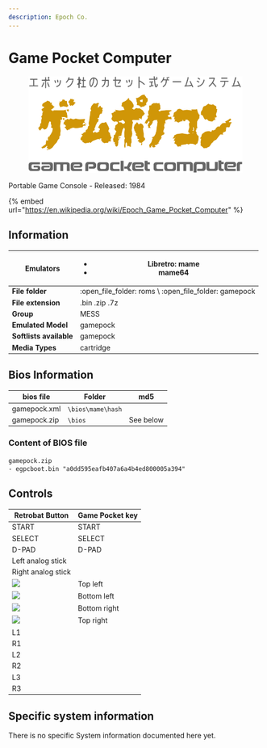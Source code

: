 ```yaml
---
description: Epoch Co.
---
```


# Game Pocket Computer

<figure><img src="https://raw.githubusercontent.com/fabricecaruso/es-theme-carbon/52ff37c9e265587d006945a2ba695b5a962b3a3d/art/logos/gamepock.svg" alt=""><figcaption></figcaption></figure>

Portable Game Console - Released: 1984

{% embed url="https://en.wikipedia.org/wiki/Epoch_Game_Pocket_Computer" %}

## Information

| **Emulators**           | <ul><li>Libretro: mame</li><li>mame64</li></ul>           |
| ----------------------- | --------------------------------------------------------- |
| **File folder**         | :open\_file\_folder: roms \ :open\_file\_folder: gamepock |
| **File extension**      | .bin .zip .7z                                             |
| **Group**               | MESS                                                      |
| **Emulated Model**      | gamepock                                                  |
| **Softlists available** | gamepock                                                  |
| **Media Types**         | cartridge                                                 |

## Bios Information

| bios file    | Folder            | md5       |
| ------------ | ----------------- | --------- |
| gamepock.xml | `\bios\mame\hash` |           |
| gamepock.zip | `\bios`           | See below |

### Content of BIOS file

```
gamepock.zip
- egpcboot.bin "a0dd595eafb407a6a4b4ed800005a394"
```

## Controls

| Retrobat Button                                       | Game Pocket key |
| ----------------------------------------------------- | --------------- |
| START                                                 | START           |
| SELECT                                                | SELECT          |
| D-PAD                                                 | D-PAD           |
| Left analog stick                                     |                 |
| Right analog stick                                    |                 |
| ![](<../../../.gitbook/assets/image (2) (1) (1).png>) | Top left        |
| ![](<../../../.gitbook/assets/image (1) (2) (1).png>) | Bottom left     |
| ![](<../../../.gitbook/assets/image (4) (1).png>)     | Bottom right    |
| ![](<../../../.gitbook/assets/image (3) (1) (2).png>) | Top right       |
| L1                                                    |                 |
| R1                                                    |                 |
| L2                                                    |                 |
| R2                                                    |                 |
| L3                                                    |                 |
| R3                                                    |                 |

## Specific system information

There is no specific System information documented here yet.
